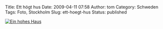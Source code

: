 Title: Ett högt hus
Date: 2009-04-11 07:58
Author: tom
Category: Schweden
Tags: Foto, Stockholm
Slug: ett-hoegt-hus
Status: published

[![Ein hohes
Haus](http://www.fiket.de/pic/sthmhoghus_s.jpg "Ein hohes Haus")](http://www.fiket.de/pic/sthmhoghus_l.jpg)

